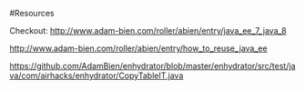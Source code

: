 #Resources


Checkout: http://www.adam-bien.com/roller/abien/entry/java_ee_7_java_8

http://www.adam-bien.com/roller/abien/entry/how_to_reuse_java_ee


https://github.com/AdamBien/enhydrator/blob/master/enhydrator/src/test/java/com/airhacks/enhydrator/CopyTableIT.java


